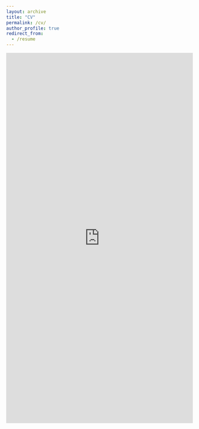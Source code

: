 ```yaml
---
layout: archive
title: "CV"
permalink: /cv/
author_profile: true
redirect_from:
  - /resume
---
```


<iframe src="https://songyishin.github.io/files/CV.pdf" width="100%" height="1000" frameborder="no" border="0" marginwidth="0" marginheight="0"></iframe>
